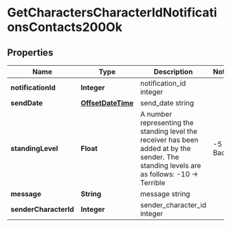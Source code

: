 
# GetCharactersCharacterIdNotificationsContacts200Ok

## Properties
Name | Type | Description | Notes
------------ | ------------- | ------------- | -------------
**notificationId** | **Integer** | notification_id integer | 
**sendDate** | [**OffsetDateTime**](OffsetDateTime.md) | send_date string | 
**standingLevel** | **Float** | A number representing the standing level the receiver has been added at by the sender. The standing levels are as follows: -10 -&gt; Terrible | -5 -&gt; Bad |  0 -&gt; Neutral |  5 -&gt; Good |  10 -&gt; Excellent | 
**message** | **String** | message string | 
**senderCharacterId** | **Integer** | sender_character_id integer | 



